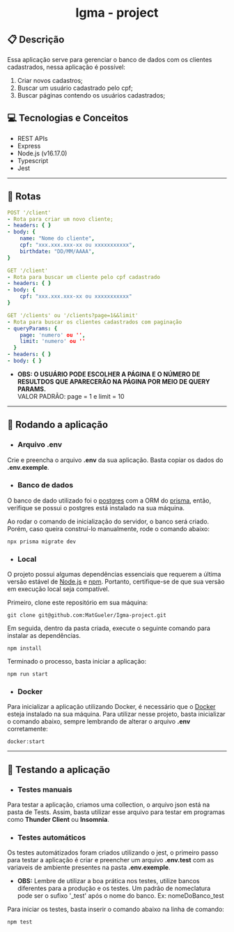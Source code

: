 # <p align = "center"> Igma - project </p>

## :clipboard: Descrição

Essa aplicação serve para gerenciar o banco de dados com os clientes cadastrados, nessa aplicação é possível:

1.  Criar novos cadastros;
2.  Buscar um usuário cadastrado pelo cpf;
3.  Buscar páginas contendo os usuários cadastrados;

## :computer: Tecnologias e Conceitos

- REST APIs
- Express
- Node.js (v16.17.0)
- Typescript
- Jest

---

## :rocket: Rotas

```yml
POST '/client'
- Rota para criar um novo cliente;
- headers: { }
- body: {
    name: "Nome do cliente",
    cpf: "xxx.xxx.xxx-xx ou xxxxxxxxxxx",
    birthdate: "DD/MM/AAAA",
}
```

```yml
GET '/client'
- Rota para buscar um cliente pelo cpf cadastrado
- headers: { }
- body: {
    cpf: "xxx.xxx.xxx-xx ou xxxxxxxxxxx"
}
```

```yml
GET '/clients' ou '/clients?page=1&&limit'
- Rota para buscar os clientes cadastrados com paginação
- queryParams: {
    page: 'numero' ou '',
    limit: 'numero' ou ''
  }
- headers: { }
- body: { }
```

- **OBS: O USUÁRIO PODE ESCOLHER A PÁGINA E O NÚMERO DE RESULTDOS QUE APARECERÃO NA PÁGINA POR MEIO DE QUERY PARAMS.**
  <br/>VALOR PADRÃO:
  page = 1 e limit = 10

---

## 🏁 Rodando a aplicação

- ### Arquivo **.env**

Crie e preencha o arquivo **.env** da sua aplicação. Basta copiar os dados do **.env.exemple**.

- ### Banco de dados

O banco de dado utilizado foi o [postgres](https://www.postgresql.org/) com a ORM do [prisma](https://www.prisma.io/), então, verifique se possui o postgres está instalado na sua máquina.

Ao rodar o comando de inicialização do servidor, o banco será criado. Porém, caso queira construí-lo manualmente, rode o comando abaixo:

```
npx prisma migrate dev
```

- ### Local

O projeto possui algumas dependências essenciais que requerem a última versão estável de [Node.js](https://nodejs.org/en/download/) e [npm](https://www.npmjs.com/). Portanto, certifique-se de que sua versão em execução local seja compatível.

Primeiro, clone este repositório em sua máquina:

```
git clone git@github.com:MatGueler/Igma-project.git
```

Em seguida, dentro da pasta criada, execute o seguinte comando para instalar as dependências.

```
npm install
```

Terminado o processo, basta iniciar a aplicação:

```
npm run start
```

- ### Docker

Para inicializar a aplicação utilizando Docker, é necessário que o [Docker](https://docs.docker.com/) esteja instalado na sua máquina. Para utilizar nesse projeto, basta inicializar o comando abaixo, sempre lembrando de alterar o arquivo **.env** corretamente:

```
docker:start
```

---

## :hammer: Testando a aplicação

- ### Testes manuais

Para testar a aplicação, criamos uma collection, o arquivo json está na pasta de Tests. Assim, basta utilizar esse arquivo para testar em programas como **Thunder Client** ou **Insomnia**.

- ### Testes automáticos

Os testes automátizados foram criados utilizando o jest, o primeiro passo para testar a aplicação é criar e preencher um arquivo **.env.test** com as variaveis de ambiente presentes na pasta **.env.exemple**.

- **OBS:**
  Lembre de utilizar a boa prática nos testes, utilize bancos diferentes para a produção e os testes. Um padrão de nomeclatura pode ser o sufixo '\_test' após o nome do banco. Ex: nomeDoBanco_test

Para iniciar os testes, basta inserir o comando abaixo na linha de comando:

```
npm test
```
